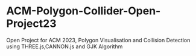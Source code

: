 # ACM-Polygon-Collider-Open-Project23
Open Project for ACM 2023, Polygon Visualisation and Collision Detection using THREE.js,CANNON.js and GJK Algorithm
